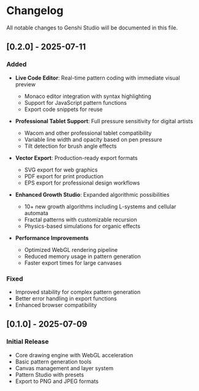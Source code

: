 # Changelog

All notable changes to Genshi Studio will be documented in this file.

## [0.2.0] - 2025-07-11

### Added
- **Live Code Editor**: Real-time pattern coding with immediate visual preview
  - Monaco editor integration with syntax highlighting
  - Support for JavaScript pattern functions
  - Export code snippets for reuse
  
- **Professional Tablet Support**: Full pressure sensitivity for digital artists
  - Wacom and other professional tablet compatibility
  - Variable line width and opacity based on pen pressure
  - Tilt detection for brush angle effects
  
- **Vector Export**: Production-ready export formats
  - SVG export for web graphics
  - PDF export for print production
  - EPS export for professional design workflows
  
- **Enhanced Growth Studio**: Expanded algorithmic possibilities
  - 10+ new growth algorithms including L-systems and cellular automata
  - Fractal patterns with customizable recursion
  - Physics-based simulations for organic effects
  
- **Performance Improvements**
  - Optimized WebGL rendering pipeline
  - Reduced memory usage in pattern generation
  - Faster export times for large canvases

### Fixed
- Improved stability for complex pattern generation
- Better error handling in export functions
- Enhanced browser compatibility

## [0.1.0] - 2025-07-09

### Initial Release
- Core drawing engine with WebGL acceleration
- Basic pattern generation tools
- Canvas management and layer system
- Pattern Studio with presets
- Export to PNG and JPEG formats